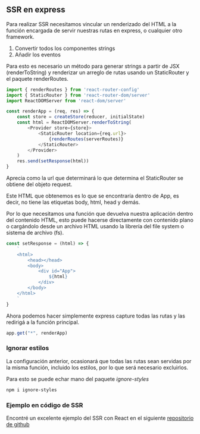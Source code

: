 ## SSR en express

Para realizar SSR necesitamos vincular un renderizado del HTML a la función encargada de servir nuestras rutas en express, o cualquier otro framework.

1. Convertir todos los componentes strings
2. Añadir los eventos

Para esto es necesario un método para generar strings a partir de JSX (renderToString) y renderizar un arreglo de rutas usando un StaticRouter y el paquete renderRoutes.

``` javascript
import { renderRoutes } from 'react-router-config'
import { StaticRouter } from 'react-router-dom/server'
import ReactDOMServer from 'react-dom/server'

const renderApp = (req, res) => {
    const store = createStore(reducer, initialState)
    const html = ReactDOMServer.renderToString(
        <Provider store={store}>
            <StaticRouter location={req.url}>
                {renderRoutes(serverRoutes)}
            </StaticRouter>
        </Provider>
    )
    res.send(setResponse(html))
}
```

Aprecia como la url que determinará lo que determina el StaticRouter se obtiene del objeto request.

Este HTML que obtenemos es lo que se encontraría dentro de App, es decir, no tiene las etiquetas body, html, head y demás.

Por lo que necesitamos una función que devuelva nuestra aplicación dentro del contenido HTML, esto puede hacerse directamente con contenido plano o cargándolo desde un archivo HTML usando la librería del file system o sistema de archivo (fs).

``` javascript
const setResponse = (html) => {
    `
    <html>
        <head></head>
        <body>
            <div id="App">
                ${html}
            </div>
        </body>
    </html>
    `
}
``` 

Ahora podemos hacer simplemente express capture todas las rutas y las redirigá a la función principal.

```javascript
app.get("*", renderApp)
```

### Ignorar estilos

La configuración anterior, ocasionará que todas las rutas sean servidas por la misma función, incluido los estilos, por lo que será necesario excluirlos.

Para esto se puede echar mano del paquete *ignore-styles*

```bash
npm i ignore-styles
```

### Ejemplo en código de SSR

Encontré un excelente ejemplo del SSR con React en el siguiente [repositorio de github](https://github.com/juhanakristian/react-ssr-example)